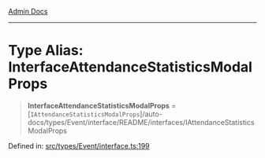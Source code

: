 [Admin Docs](/)

***

# Type Alias: InterfaceAttendanceStatisticsModalProps

> **InterfaceAttendanceStatisticsModalProps** = [`IAttendanceStatisticsModalProps`]/auto-docs/types/Event/interface/README/interfaces/IAttendanceStatisticsModalProps

Defined in: [src/types/Event/interface.ts:199](https://github.com/PalisadoesFoundation/talawa-admin/blob/main/src/types/Event/interface.ts#L199)
